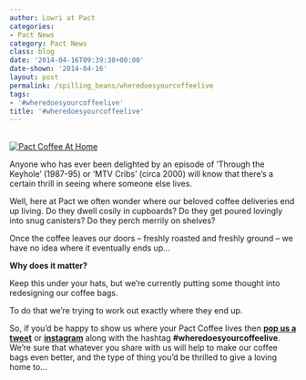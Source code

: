 ```yaml
---
author: Lowri at Pact
categories:
- Pact News
category: Pact News
class: blog
date: '2014-04-16T09:39:38+00:00'
date-shown: '2014-04-16'
layout: post
permalink: /spilling_beans/wheredoesyourcoffeelive
tags:
- '#wheredoesyourcoffeelive'
title: '#wheredoesyourcoffeelive'
---
```


[  
![Pact Coffee At
Home](http://pactcoffee.files.wordpress.com/2014/04/where.jpg?w=447)](http://pactcoffee.files.wordpress.com/2014/04/where.jpg)

Anyone who has ever been delighted by an episode of ‘Through the Keyhole’
(1987-95) or ‘MTV Cribs’ (circa 2000) will know that there’s a certain thrill
in seeing where someone else lives.

Well, here at Pact we often wonder where our beloved coffee deliveries end up
living. Do they dwell cosily in cupboards? Do they get poured lovingly into
snug canisters? Do they perch merrily on shelves?

Once the coffee leaves our doors – freshly roasted and freshly ground – we
have no idea where it eventually ends up…

**Why does it matter?**

Keep this under your hats, but we’re currently putting some thought into
redesigning our coffee bags.

To do that we’re trying to work out exactly where they end up.

So, if you’d be happy to show us where your Pact Coffee lives then **[pop us a
tweet](https://twitter.com/pactcoffee)** or
**[instagram](http://instagram.com/pactcoffee)** along with the hashtag
**#wheredoesyourcoffeelive**. We’re sure that whatever you share with us will
help to make our coffee bags even better, and the type of thing you’d be
thrilled to give a loving home to…